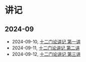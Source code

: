 # 讲记

## 2024-09

- 2024-09-10, [十二门论讲记 第一讲](./2024/09/10.md)
- 2024-09-11, [十二门论讲记 第二讲](./2024/09/11.md)
- 2024-09-12, [十二门论讲记 第三讲](./2024/09/12.md)
